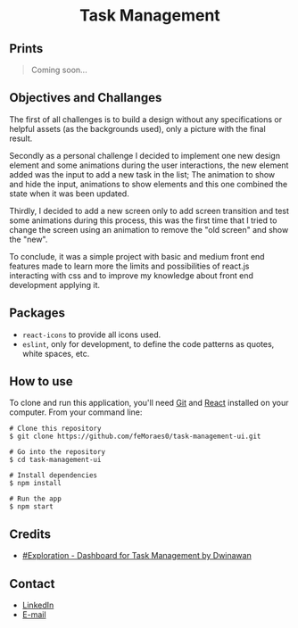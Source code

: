 <h1 align="center">Task Management</h1>

## Prints
<!--
<p align="center">
  <img width="200" src="print.project.screen"/>
</p>
-->
> Coming soon...

## Objectives and Challanges
The first of all challenges is to build a design without any specifications or helpful assets (as the backgrounds used), only a picture with the final result.

Secondly as a personal challenge I decided to implement one new design element and some animations during the user interactions, the new element added was the input to add a new task in the list; The animation to show and hide the input, animations to show elements and this one combined the state when it was been updated.

Thirdly, I decided to add a new screen only to add screen transition and test some animations during this process, this was the first time that I tried to change the screen using an animation to remove the "old screen" and show the "new".

To conclude, it was a simple project with basic and medium front end features made to learn more the limits and possibilities of react.js interacting with css and to improve my knowledge about front end development applying it.

## Packages
 - `react-icons` to provide all icons used.
 - `eslint`, only for development, to define the code patterns as quotes, white spaces, etc.


## How to use

To clone and run this application, you'll need [Git](https://git-scm.com/downloads) and [React](https://reactjs.org/) installed on your computer. From your command line:

```
# Clone this repository
$ git clone https://github.com/feMoraes0/task-management-ui.git

# Go into the repository
$ cd task-management-ui

# Install dependencies
$ npm install

# Run the app
$ npm start
```

## Credits
 - [#Exploration - Dashboard for Task Management by Dwinawan](https://dribbble.com/shots/6816310--Exploration-Dashboard-for-Task-Management/attachments)

## Contact
  - <a target="_blank" href="https://www.linkedin.com/in/fernando-moraes-48a26916a/">LinkedIn</a>
  - <a target="_blank" href="mailto:fernandomoraes.lopes@gmail.com">E-mail</a>